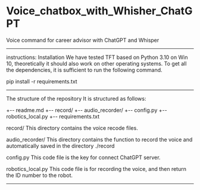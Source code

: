 # Voice_chatbox_with_Whisher_ChatGPT
Voice command for career advisor with ChatGPT and Whisper

------------------------------------------------------------------------------------
instructions:
Installation
We have tested TFT based on Python 3.10 on Win 10, theoretically it should also work on other operating systems. To get all the dependencies, it is sufficient to run the following command.

pip install -r requirements.txt

------------------------------------------------------------------------------------

The structure of the repository
 It is structured as follows:

+-- readme.md
+-- record/
+-- audio_recorder/
+-- config.py
+-- robotics_local.py
+-- requirements.txt

record/
This directory contains the voice recode files.

audio_recorder/
This directory contains the function to record the voice and automatically saved in the directory ./record

config.py
This code file is the key for connect ChatGPT server.

robotics_local.py
This code file is for recording the voice, and then return the ID number to the robot.

------------------------------------------------------------------------------------
